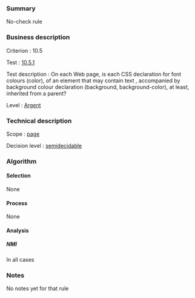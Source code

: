 ### Summary

No-check rule

### Business description

Criterion : 10.5

Test :
[10.5.1](http://www.accessiweb.org/index.php/accessiweb-22-english-version.html#test-10-5-1)

Test description : On each Web page, is each CSS declaration for font
colours (color), of an element that may contain text , accompanied by
background colour declaration (background, background-color), at least,
inherited from a parent?

Level : [Argent](/en/category/rules-design/accessiweb-11/level/argent)

### Technical description

Scope : [page](/en/category/rules-design/accessiweb-11/scope/page)

Decision level :
[semidecidable](/en/category/rules-design/accessiweb-11/decision-level/semidecidable)

### Algorithm

#### Selection

None

#### Process

None

#### Analysis

##### NMI

In all cases

### Notes

No notes yet for that rule
